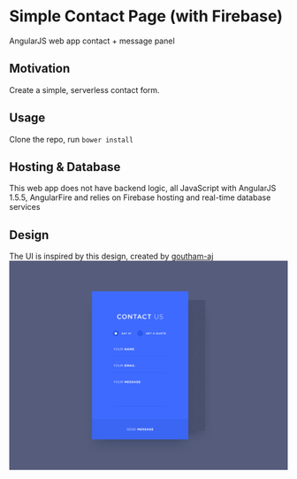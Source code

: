 # Simple Contact Page (with Firebase)

AngularJS web app contact + message panel

## Motivation
Create a simple, serverless contact form.

## Usage
Clone the repo, run `bower install`

## Hosting & Database
This web app does not have backend logic, all JavaScript with AngularJS 1.5.5, AngularFire and relies on Firebase hosting and real-time database services

## Design
The UI is inspired by this design, created by [goutham-aj](https://dribbble.com/goutham-aj)
![](https://github.com/mtr574/firebase-contactpage/blob/master/contact.jpg)
